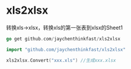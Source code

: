 # xls2xlsx
转换xls->xlsx，转换xls的第一张表到xlsx的Sheet1

``` go
go get github.com/jaychenthinkfast/xls2xlsx
```
``` go
import "github.com/jaychenthinkfast/xls2xlsx"
```
``` go
xls2xlsx.Convert("xxx.xls") //生成xxx.xlsx
```